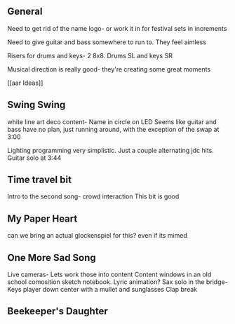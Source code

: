 ## General
Need to get rid of the name logo- or work it in for festival sets in increments

Need to give guitar and bass somewhere to run to. They feel aimless

Risers for drums and keys- 2 8x8. Drums SL and keys SR

Musical direction is really good- they're creating some great moments


[[aar Ideas]]


## Swing Swing
white line art deco content- Name in circle on LED
Seems like guitar and bass have no plan, just running around, with the exception of the swap at 3:00

Lighting programming very simplistic. Just a couple alternating jdc hits. 
Guitar solo at 3:44



## Time travel bit
Intro to the second song- crowd interaction
This bit is good

## My Paper Heart
can we bring an actual glockenspiel for this? even if its mimed

## One More Sad Song
Live cameras- Lets work those into content
Content windows in an old school comosition sketch notebook. Lyric animation?
Sax solo in the bridge- Keys player down center with a mullet and sunglasses
Clap break


## Beekeeper's Daughter


